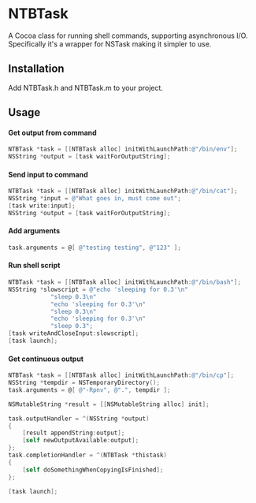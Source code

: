 NTBTask
=======

A Cocoa class for running shell commands, supporting asynchronous I/O. Specifically it's a wrapper for NSTask making it simpler to use.

## Installation

Add NTBTask.h and NTBTask.m to your project.

## Usage

#### Get output from command

```Objective-C
NTBTask *task = [[NTBTask alloc] initWithLaunchPath:@"/bin/env"];
NSString *output = [task waitForOutputString];
```

#### Send input to command

```Objective-C
NTBTask *task = [[NTBTask alloc] initWithLaunchPath:@"/bin/cat"];
NSString *input = @"What goes in, must come out";
[task write:input];
NSString *output = [task waitForOutputString];
```
#### Add arguments

```Objective-C
task.arguments = @[ @"testing testing", @"123" ];
```

#### Run shell script

```Objective-C
NTBTask *task = [[NTBTask alloc] initWithLaunchPath:@"/bin/bash"];
NSString *slowscript = @"echo 'sleeping for 0.3'\n"
			"sleep 0.3\n"
			"echo 'sleeping for 0.3'\n"
			"sleep 0.3\n"
			"echo 'sleeping for 0.3'\n"
			"sleep 0.3";
[task writeAndCloseInput:slowscript];
[task launch];
```

#### Get continuous output

```Objective-C
NTBTask *task = [[NTBTask alloc] initWithLaunchPath:@"/bin/cp"];
NSString *tempdir = NSTemporaryDirectory();
task.arguments = @[ @"-Rpnv", @".", tempdir ];

NSMutableString *result = [[NSMutableString alloc] init];

task.outputHandler = ^(NSString *output)
{
	[result appendString:output];
	[self newOutputAvailable:output];
};
task.completionHandler = ^(NTBTask *thistask)
{
	[self doSomethingWhenCopyingIsFinished];
};

[task launch];
```
